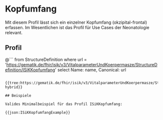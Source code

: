# Kopfumfang

Mit diesem Profil lässt sich ein einzelner Kopfumfang (okzipital-frontal) erfassen. Im Wesentlichen ist das Profil für Use Cases der Neonatologie relevant.

## Profil

@```
from StructureDefinition where url = 'https://gematik.de/fhir/isik/v3/VitalparameterUndKoerpermasze/StructureDefinition/ISiKKopfumfang' select Name: name, Canonical: url
```

{{tree:https://gematik.de/fhir/isik/v3/VitalparameterUndKoerpermasze/StructureDefinition/ISiKKopfumfang, hybrid}}

## Beispiele

Valides Minimalbeispiel für das Profil ISiKKopfumfang:

{{json:ISiKKopfumfangExample}}